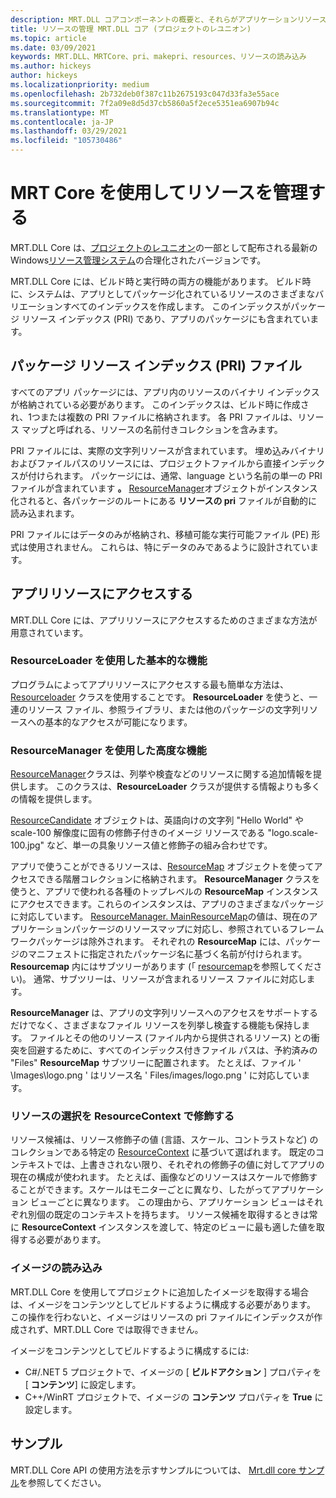 ```yaml
---
description: MRT.DLL コアコンポーネントの概要と、それらがアプリケーションリソースの読み込みにどのように機能するか (Project レユニオン)
title: リソースの管理 MRT.DLL コア (プロジェクトのレユニオン)
ms.topic: article
ms.date: 03/09/2021
keywords: MRT.DLL、MRTCore、pri、makepri、resources、リソースの読み込み
ms.author: hickeys
author: hickeys
ms.localizationpriority: medium
ms.openlocfilehash: 2b732deb0f387c11b2675193c047d33fa3e55ace
ms.sourcegitcommit: 7f2a09e8d5d37cb5860a5f2ece5351ea6907b94c
ms.translationtype: MT
ms.contentlocale: ja-JP
ms.lasthandoff: 03/29/2021
ms.locfileid: "105730486"
---
```

# <a name="manage-resources-with-mrt-core"></a>MRT Core を使用してリソースを管理する 

MRT.DLL Core は、[プロジェクトのレユニオン](../index.md)の一部として配布される最新の Windows[リソース管理システム](/windows/uwp/app-resources/resource-management-system)の合理化されたバージョンです。

MRT.DLL Core には、ビルド時と実行時の両方の機能があります。 ビルド時に、システムは、アプリとしてパッケージ化されているリソースのさまざまなバリエーションすべてのインデックスを作成します。 このインデックスがパッケージ リソース インデックス (PRI) であり、アプリのパッケージにも含まれています。

## <a name="package-resource-index-pri-file"></a>パッケージ リソース インデックス (PRI) ファイル

すべてのアプリ パッケージには、アプリ内のリソースのバイナリ インデックスが格納されている必要があります。 このインデックスは、ビルド時に作成され、1つまたは複数の PRI ファイルに格納されます。 各 PRI ファイルは、リソース マップと呼ばれる、リソースの名前付きコレクションを含みます。

PRI ファイルには、実際の文字列リソースが含まれています。 埋め込みバイナリおよびファイルパスのリソースには、プロジェクトファイルから直接インデックスが付けられます。 パッケージには、通常、language という名前の単一の PRI ファイルが含まれています **。** [ResourceManager](/windows/winui/api/microsoft.applicationmodel.resources.resourcemanager)オブジェクトがインスタンス化されると、各パッケージのルートにある **リソースの pri** ファイルが自動的に読み込まれます。

PRI ファイルにはデータのみが格納され、移植可能な実行可能ファイル (PE) 形式は使用されません。 これらは、特にデータのみであるように設計されています。

## <a name="access-app-resources"></a>アプリリソースにアクセスする

MRT.DLL Core には、アプリリソースにアクセスするためのさまざまな方法が用意されています。

### <a name="basic-functionality-with-resourceloader"></a>ResourceLoader を使用した基本的な機能

プログラムによってアプリリソースにアクセスする最も簡単な方法は、 [Resourceloader](/windows/winui/api/microsoft.applicationmodel.resources.resourceloader) クラスを使用することです。 **ResourceLoader** を使うと、一連のリソース ファイル、参照ライブラリ、または他のパッケージの文字列リソースへの基本的なアクセスが可能になります。

### <a name="advanced-functionality-with-resourcemanager"></a>ResourceManager を使用した高度な機能

[ResourceManager](/windows/winui/api/microsoft.applicationmodel.resources.resourcemanager)クラスは、列挙や検査などのリソースに関する追加情報を提供します。 このクラスは、**ResourceLoader** クラスが提供する情報よりも多くの情報を提供します。

[ResourceCandidate](/windows/winui/api/microsoft.applicationmodel.resources.resourcecandidate) オブジェクトは、英語向けの文字列 "Hello World" や scale-100 解像度に固有の修飾子付きのイメージ リソースである "logo.scale-100.jpg" など、単一の具象リソース値と修飾子の組み合わせです。

アプリで使うことができるリソースは、[ResourceMap](/windows/winui/api/microsoft.applicationmodel.resources.resourcemap) オブジェクトを使ってアクセスできる階層コレクションに格納されます。 **ResourceManager** クラスを使うと、アプリで使われる各種のトップレベルの **ResourceMap** インスタンスにアクセスできます。これらのインスタンスは、アプリのさまざまなパッケージに対応しています。 [ResourceManager. MainResourceMap](/windows/winui/api/microsoft.applicationmodel.resources.resourcemanager.mainresourcemap)の値は、現在のアプリケーションパッケージのリソースマップに対応し、参照されているフレームワークパッケージは除外されます。 それぞれの **ResourceMap** には、パッケージのマニフェストに指定されたパッケージ名に基づく名前が付けられます。 **Resourcemap** 内にはサブツリーがあります (「 [resourcemap](/windows/winui/api/microsoft.applicationmodel.resources.resourcemap.getsubtree)を参照してください)。 通常、サブツリーは、リソースが含まれるリソース ファイルに対応します。

**ResourceManager** は、アプリの文字列リソースへのアクセスをサポートするだけでなく、さまざまなファイル リソースを列挙し検査する機能も保持します。 ファイルとその他のリソース (ファイル内から提供されるリソース) との衝突を回避するために、すべてのインデックス付きファイル パスは、予約済みの "Files" **ResourceMap** サブツリーに配置されます。 たとえば、ファイル ' \Images\logo.png ' はリソース名 ' Files/images/logo.png ' に対応しています。

### <a name="qualify-resource-selection-with-resourcecontext"></a>リソースの選択を ResourceContext で修飾する

リソース候補は、リソース修飾子の値 (言語、スケール、コントラストなど) のコレクションである特定の [ResourceContext](/windows/winui/api/microsoft.applicationmodel.resources.resourcecontext) に基づいて選ばれます。 既定のコンテキストでは、上書きされない限り、それぞれの修飾子の値に対してアプリの現在の構成が使われます。 たとえば、画像などのリソースはスケールで修飾することができます。スケールはモニターごとに異なり、したがってアプリケーション ビューごとに異なります。 この理由から、アプリケーション ビューはそれぞれ別個の既定のコンテキストを持ちます。 リソース候補を取得するときは常に **ResourceContext** インスタンスを渡して、特定のビューに最も適した値を取得する必要があります。

### <a name="load-images"></a>イメージの読み込み

MRT.DLL Core を使用してプロジェクトに追加したイメージを取得する場合は、イメージをコンテンツとしてビルドするように構成する必要があります。 この操作を行わないと、イメージはリソースの pri ファイルにインデックスが作成されず、MRT.DLL Core では取得できません。

イメージをコンテンツとしてビルドするように構成するには:

* C#/.NET 5 プロジェクトで、イメージの [ **ビルドアクション** ] プロパティを [ **コンテンツ**] に設定します。
* C++/WinRT プロジェクトで、イメージの **コンテンツ** プロパティを **True** に設定します。

## <a name="sample"></a>サンプル

MRT.DLL Core API の使用方法を示すサンプルについては、 [Mrt.dll core サンプル](https://github.com/microsoft/Project-Reunion-Samples/tree/main/MrtCore)を参照してください。
